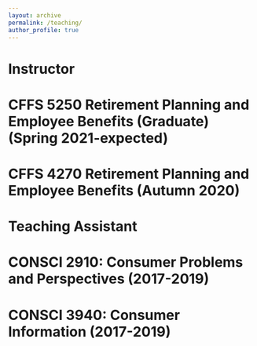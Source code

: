 ```yaml
---
layout: archive
permalink: /teaching/
author_profile: true
---
```



Instructor
======
# CFFS 5250 Retirement Planning and Employee Benefits (Graduate) (Spring 2021-expected)
# CFFS 4270 Retirement Planning and Employee Benefits (Autumn 2020)

Teaching Assistant
======
# CONSCI 2910: Consumer Problems and Perspectives (2017-2019)
# CONSCI 3940: Consumer Information (2017-2019)
